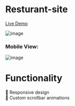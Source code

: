 # Resturant-site

[Live Demo](https://m1lanaz.github.io/Resturant-site/)

![image](https://github.com/m1lanaz/Resturant-site/assets/58622630/686b7b6f-1a02-4859-99a5-8b81766dd0e1)

### Mobile View:

![image](https://github.com/m1lanaz/Resturant-site/assets/58622630/e41d53cc-a7ae-4f34-8a20-a0afa08e7e5c)

# Functionality
📌 Responsive design\
📌 Custom scrollbar animations
